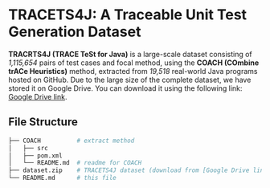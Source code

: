 # TRACETS4J: A Traceable Unit Test Generation Dataset
**TRACRTS4J (TRACE TeSt for Java)** is a large-scale dataset consisting of *1,115,654* pairs of test cases and focal method, using the **COACH (COmbine trACe Heuristics)** method, extracted from *19,518* real-world Java programs hosted on GitHub. 
Due to the large size of the complete dataset, we have stored it on Google Drive. You can download it using the following link: [Google Drive link](https://drive.google.com/file/d/1Py10dspB_4LtOqSpdaoEaN4QgAwLqG7V/view?usp=drive_link).

## File Structure
```bash
├── COACH          # extract method
│   ├── src
│   ├── pom.xml
│   └── README.md  # readme for COACH
├── dataset.zip    # TRACETS4J dataset (download from [Google Drive link](https://drive.google.com/file/d/1Py10dspB_4LtOqSpdaoEaN4QgAwLqG7V/view?usp=drive_link))
└── README.md      # this file
```
